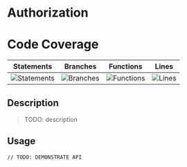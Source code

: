# Authorization

# Code Coverage
| Statements                  | Branches                | Functions                 | Lines             |
| --------------------------- | ----------------------- | ------------------------- | ----------------- |
| ![Statements](https://img.shields.io/badge/statements-93.22%25-brightgreen.svg?style=flat) | ![Branches](https://img.shields.io/badge/branches-100%25-brightgreen.svg?style=flat) | ![Functions](https://img.shields.io/badge/functions-88.23%25-yellow.svg?style=flat) | ![Lines](https://img.shields.io/badge/lines-92.45%25-brightgreen.svg?style=flat) |

## Description

> TODO: description

## Usage

```
// TODO: DEMONSTRATE API
```
